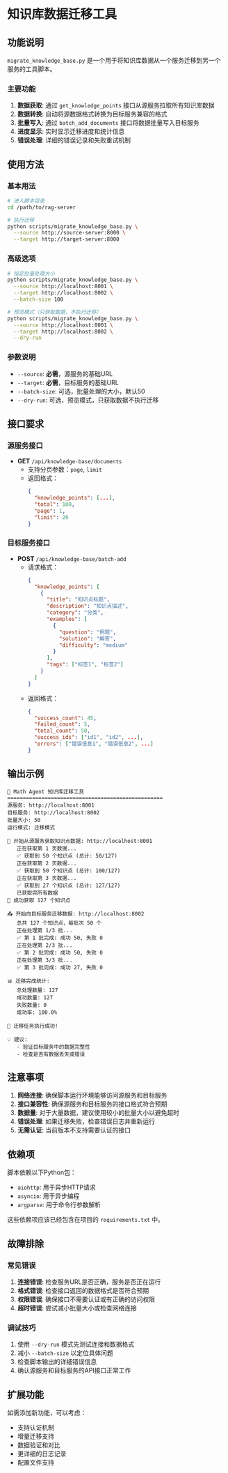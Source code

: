 # 知识库数据迁移工具

## 功能说明

`migrate_knowledge_base.py` 是一个用于将知识库数据从一个服务迁移到另一个服务的工具脚本。

### 主要功能

1. **数据获取**: 通过 `get_knowledge_points` 接口从源服务拉取所有知识库数据
2. **数据转换**: 自动将源数据格式转换为目标服务兼容的格式
3. **批量写入**: 通过 `batch_add_documents` 接口将数据批量写入目标服务
4. **进度显示**: 实时显示迁移进度和统计信息
5. **错误处理**: 详细的错误记录和失败重试机制

## 使用方法

### 基本用法

```bash
# 进入脚本目录
cd /path/to/rag-server

# 执行迁移
python scripts/migrate_knowledge_base.py \
  --source http://source-server:8000 \
  --target http://target-server:8000
```

### 高级选项

```bash
# 指定批量处理大小
python scripts/migrate_knowledge_base.py \
  --source http://localhost:8001 \
  --target http://localhost:8002 \
  --batch-size 100

# 预览模式（只获取数据，不执行迁移）
python scripts/migrate_knowledge_base.py \
  --source http://localhost:8001 \
  --target http://localhost:8002 \
  --dry-run
```

### 参数说明

- `--source`: **必需**，源服务的基础URL
- `--target`: **必需**，目标服务的基础URL  
- `--batch-size`: 可选，批量处理的大小，默认50
- `--dry-run`: 可选，预览模式，只获取数据不执行迁移

## 接口要求

### 源服务接口

- **GET** `/api/knowledge-base/documents`
  - 支持分页参数：`page`, `limit`
  - 返回格式：
    ```json
    {
      "knowledge_points": [...],
      "total": 100,
      "page": 1,
      "limit": 20
    }
    ```

### 目标服务接口

- **POST** `/api/knowledge-base/batch-add`
  - 请求格式：
    ```json
    {
      "knowledge_points": [
        {
          "title": "知识点标题",
          "description": "知识点描述", 
          "category": "分类",
          "examples": [
            {
              "question": "例题",
              "solution": "解答",
              "difficulty": "medium"
            }
          ],
          "tags": ["标签1", "标签2"]
        }
      ]
    }
    ```
  - 返回格式：
    ```json
    {
      "success_count": 45,
      "failed_count": 5,
      "total_count": 50,
      "success_ids": ["id1", "id2", ...],
      "errors": ["错误信息1", "错误信息2", ...]
    }
    ```

## 输出示例

```
🚀 Math Agent 知识库迁移工具
==================================================
源服务: http://localhost:8001
目标服务: http://localhost:8002
批量大小: 50
运行模式: 迁移模式

📡 开始从源服务获取知识点数据: http://localhost:8001
   正在获取第 1 页数据...
   ✅ 获取到 50 个知识点 (总计: 50/127)
   正在获取第 2 页数据...
   ✅ 获取到 50 个知识点 (总计: 100/127)
   正在获取第 3 页数据...
   ✅ 获取到 27 个知识点 (总计: 127/127)
   已获取完所有数据
🎉 成功获取 127 个知识点

📤 开始向目标服务迁移数据: http://localhost:8002
   总共 127 个知识点，每批次 50 个
   正在处理第 1/3 批...
   ✅ 第 1 批完成: 成功 50, 失败 0
   正在处理第 2/3 批...
   ✅ 第 2 批完成: 成功 50, 失败 0
   正在处理第 3/3 批...
   ✅ 第 3 批完成: 成功 27, 失败 0

📊 迁移完成统计:
   总处理数量: 127
   成功数量: 127
   失败数量: 0
   成功率: 100.0%

🎉 迁移任务执行成功!

💡 建议:
   - 验证目标服务中的数据完整性
   - 检查是否有数据丢失或错误
```

## 注意事项

1. **网络连接**: 确保脚本运行环境能够访问源服务和目标服务
2. **接口兼容性**: 确保源服务和目标服务的接口格式符合预期
3. **数据量**: 对于大量数据，建议使用较小的批量大小以避免超时
4. **错误处理**: 如果迁移失败，检查错误日志并重新运行
5. **无需认证**: 当前版本不支持需要认证的接口

## 依赖项

脚本依赖以下Python包：
- `aiohttp`: 用于异步HTTP请求
- `asyncio`: 用于异步编程
- `argparse`: 用于命令行参数解析

这些依赖项应该已经包含在项目的 `requirements.txt` 中。

## 故障排除

### 常见错误

1. **连接错误**: 检查服务URL是否正确，服务是否正在运行
2. **格式错误**: 检查接口返回的数据格式是否符合预期
3. **权限错误**: 确保接口不需要认证或有正确的访问权限
4. **超时错误**: 尝试减小批量大小或检查网络连接

### 调试技巧

1. 使用 `--dry-run` 模式先测试连接和数据格式
2. 减小 `--batch-size` 以定位具体问题
3. 检查脚本输出的详细错误信息
4. 确认源服务和目标服务的API接口正常工作

## 扩展功能

如需添加新功能，可以考虑：
- 支持认证机制
- 增量迁移支持
- 数据验证和对比
- 更详细的日志记录
- 配置文件支持
